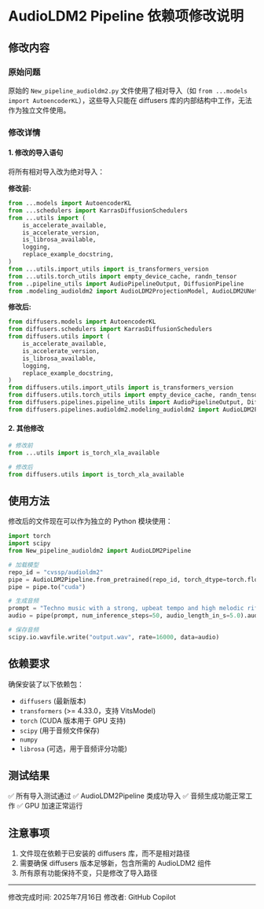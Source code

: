 # AudioLDM2 Pipeline 依赖项修改说明

## 修改内容

### 原始问题
原始的 `New_pipeline_audioldm2.py` 文件使用了相对导入（如 `from ...models import AutoencoderKL`），这些导入只能在 diffusers 库的内部结构中工作，无法作为独立文件使用。

### 修改详情

#### 1. 修改的导入语句
将所有相对导入改为绝对导入：

**修改前:**
```python
from ...models import AutoencoderKL
from ...schedulers import KarrasDiffusionSchedulers
from ...utils import (
    is_accelerate_available,
    is_accelerate_version,
    is_librosa_available,
    logging,
    replace_example_docstring,
)
from ...utils.import_utils import is_transformers_version
from ...utils.torch_utils import empty_device_cache, randn_tensor
from ..pipeline_utils import AudioPipelineOutput, DiffusionPipeline
from .modeling_audioldm2 import AudioLDM2ProjectionModel, AudioLDM2UNet2DConditionModel
```

**修改后:**
```python
from diffusers.models import AutoencoderKL
from diffusers.schedulers import KarrasDiffusionSchedulers
from diffusers.utils import (
    is_accelerate_available,
    is_accelerate_version,
    is_librosa_available,
    logging,
    replace_example_docstring,
)
from diffusers.utils.import_utils import is_transformers_version
from diffusers.utils.torch_utils import empty_device_cache, randn_tensor
from diffusers.pipelines.pipeline_utils import AudioPipelineOutput, DiffusionPipeline
from diffusers.pipelines.audioldm2.modeling_audioldm2 import AudioLDM2ProjectionModel, AudioLDM2UNet2DConditionModel
```

#### 2. 其他修改
```python
# 修改前
from ...utils import is_torch_xla_available

# 修改后  
from diffusers.utils import is_torch_xla_available
```

## 使用方法

修改后的文件现在可以作为独立的 Python 模块使用：

```python
import torch
import scipy
from New_pipeline_audioldm2 import AudioLDM2Pipeline

# 加载模型
repo_id = "cvssp/audioldm2"
pipe = AudioLDM2Pipeline.from_pretrained(repo_id, torch_dtype=torch.float16)
pipe = pipe.to("cuda")

# 生成音频
prompt = "Techno music with a strong, upbeat tempo and high melodic riffs."
audio = pipe(prompt, num_inference_steps=50, audio_length_in_s=5.0).audios[0]

# 保存音频
scipy.io.wavfile.write("output.wav", rate=16000, data=audio)
```

## 依赖要求

确保安装了以下依赖包：
- `diffusers` (最新版本)
- `transformers` (>= 4.33.0，支持 VitsModel)
- `torch` (CUDA 版本用于 GPU 支持)
- `scipy` (用于音频文件保存)
- `numpy`
- `librosa` (可选，用于音频评分功能)

## 测试结果

✅ 所有导入测试通过
✅ AudioLDM2Pipeline 类成功导入
✅ 音频生成功能正常工作
✅ GPU 加速正常运行

## 注意事项

1. 文件现在依赖于已安装的 diffusers 库，而不是相对路径
2. 需要确保 diffusers 版本足够新，包含所需的 AudioLDM2 组件
3. 所有原有功能保持不变，只是修改了导入路径

---
修改完成时间: 2025年7月16日
修改者: GitHub Copilot
